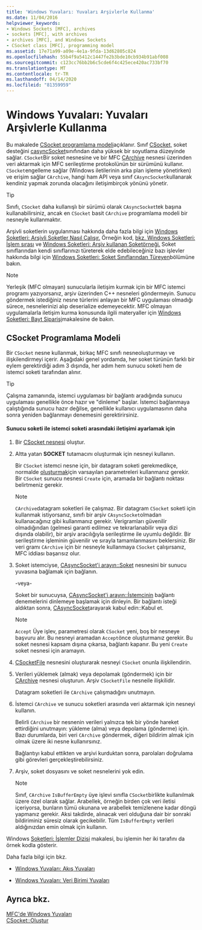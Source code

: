 ```yaml
---
title: 'Windows Yuvaları: Yuvaları Arşivlerle Kullanma'
ms.date: 11/04/2016
helpviewer_keywords:
- Windows Sockets [MFC], archives
- sockets [MFC], with archives
- archives [MFC], and Windows Sockets
- CSocket class [MFC], programming model
ms.assetid: 17e71a99-a09e-4e1a-9fda-13d62805c824
ms.openlocfilehash: 55b4f9a5412c1447fe2b3bde10cb934b91abf008
ms.sourcegitcommit: c123cc76bb2b6c5cde6f4c425ece420ac733bf70
ms.translationtype: MT
ms.contentlocale: tr-TR
ms.lasthandoff: 04/14/2020
ms.locfileid: "81359959"
---
```

# <a name="windows-sockets-using-sockets-with-archives"></a>Windows Yuvaları: Yuvaları Arşivlerle Kullanma

Bu makalede [CSocket programlama modeli](#_core_the_csocket_programming_model)açıklanır. Sınıf [CSocket,](../mfc/reference/csocket-class.md) soket desteğini [casyncSocket](../mfc/reference/casyncsocket-class.md)sınıfından daha yüksek bir soyutlama düzeyinde sağlar. `CSocket`Bir soket nesnesine ve bir MFC [CArchive](../mfc/reference/carchive-class.md) nesnesi üzerinden veri aktarmak için MFC serileştirme protokolünün bir sürümünü kullanır. `CSocket`engelleme sağlar (Windows iletilerinin arka plan işleme yönetirken) ve erişim sağlar `CArchive`, hangi ham API veya sınıf `CAsyncSocket`kullanarak kendiniz yapmak zorunda olacağını iletişimbirçok yönünü yönetir.

> [!TIP]
> Sınıfı, `CSocket` daha kullanışlı bir sürümü olarak `CAsyncSocket`tek başına kullanabilirsiniz, ancak en `CSocket` basit `CArchive` programlama modeli bir nesneyle kullanmaktır.

Arşivli soketlerin uygulanması hakkında daha fazla bilgi için [Windows Soketleri: Arşivli Soketler Nasıl Çalışır.](../mfc/windows-sockets-how-sockets-with-archives-work.md) Örneğin kod, [bkz. Windows Soketleri: İşlem sırası](../mfc/windows-sockets-sequence-of-operations.md) ve [Windows Soketleri: Arşiv kullanan Soketörneği.](../mfc/windows-sockets-example-of-sockets-using-archives.md) Soket sınıflarından kendi sınıflarınızı türeterek elde edebileceğiniz bazı işlevler hakkında bilgi için [Windows Soketleri: Soket Sınıflarından Türeyen](../mfc/windows-sockets-deriving-from-socket-classes.md)bölümüne bakın.

> [!NOTE]
> Yerleşik (MFC olmayan) sunucularla iletişim kurmak için bir MFC istemci programı yazıyorsanız, arşiv üzerinden C++ nesneleri göndermeyin. Sunucu göndermek istediğiniz nesne türlerini anlayan bir MFC uygulaması olmadığı sürece, nesnelerinizi alıp deserialize edemeyecektir. MFC olmayan uygulamalarla iletişim kurma konusunda ilgili materyaller için [Windows Soketleri: Bayt Siparişi](../mfc/windows-sockets-byte-ordering.md)makalesine de bakın.

## <a name="the-csocket-programming-model"></a><a name="_core_the_csocket_programming_model"></a>CSocket Programlama Modeli

Bir `CSocket` nesne kullanmak, birkaç MFC sınıfı nesneoluşturmayı ve ilişkilendirmeyi içerir. Aşağıdaki genel yordamda, her soket türünün farklı bir eylem gerektirdiği adım 3 dışında, her adım hem sunucu soketi hem de istemci soketi tarafından alınır.

> [!TIP]
> Çalışma zamanında, istemci uygulaması bir bağlantı aradığında sunucu uygulaması genellikle önce hazır ve "dinleme" başlar. İstemci bağlanmaya çalıştığında sunucu hazır değilse, genellikle kullanıcı uygulamasının daha sonra yeniden bağlanmayı denemesini gerektirirsiniz.

#### <a name="to-set-up-communication-between-a-server-socket-and-a-client-socket"></a>Sunucu soketi ile istemci soketi arasındaki iletişimi ayarlamak için

1. Bir [CSocket nesnesi](../mfc/reference/csocket-class.md) oluştur.

1. Altta yatan **SOCKET** tutamacını oluşturmak için nesneyi kullanın.

   Bir `CSocket` istemci nesne için, bir datagram soketi gerekmedikçe, normalde [oluşturmak](../mfc/reference/casyncsocket-class.md#create)için varsayılan parametreleri kullanmanız gerekir. Bir `CSocket` sunucu nesnesi `Create` için, aramada bir bağlantı noktası belirtmeniz gerekir.

    > [!NOTE]
    >  `CArchive`datagram soketleri ile çalışmaz. Bir datagram `CSocket` soketi için kullanmak istiyorsanız, sınıfı bir arşiv `CAsyncSocket`olmadan kullanacağınız gibi kullanmanız gerekir. Verigramları güvenilir olmadığından (gelmesi garanti edilmez ve tekrarlanabilir veya dizi dışında olabilir), bir arşiv aracılığıyla serileştirme ile uyumlu değildir. Bir serileştirme işleminin güvenilir ve sırayla tamamlanmasını beklersiniz. Bir veri gramı `CArchive` için bir nesneyle kullanmaya `CSocket` çalışırsanız, MFC iddiası başarısız olur.

1. Soket istemciyse, [CAsyncSocket'i arayın::Soket](../mfc/reference/casyncsocket-class.md#connect) nesnesini bir sunucu yuvasına bağlamak için bağlanın.

     -veya-

   Soket bir sunucuysa, [CAsyncSocket'i arayın::İstemcinin](../mfc/reference/casyncsocket-class.md#listen) bağlantı denemelerini dinlemeye başlamak için dinleyin. Bir bağlantı isteği aldıktan sonra, [CAsyncSocket](../mfc/reference/casyncsocket-class.md#accept)arayarak kabul edin::Kabul et.

    > [!NOTE]
    >  `Accept` Üye işlev, parametresi olarak `CSocket` yeni, boş bir nesneye başvuru alır. Bu nesneyi aramadan `Accept`önce oluşturmanız gerekir. Bu soket nesnesi kapsam dışına çıkarsa, bağlantı kapanır. Bu yeni `Create` soket nesnesi için aramayın.

1. [CSocketFile](../mfc/reference/csocketfile-class.md) nesnesini oluşturarak nesneyi `CSocket` onunla ilişkilendirin.

1. Verileri yüklemek (almak) veya depolamak (göndermek) için bir [CArchive](../mfc/reference/carchive-class.md) nesnesi oluşturun. Arşiv `CSocketFile` nesneile ilişkilidir.

   Datagram soketleri ile `CArchive` çalışmadığını unutmayın.

1. İstemci `CArchive` ve sunucu soketleri arasında veri aktarmak için nesneyi kullanın.

   Belirli `CArchive` bir nesnenin verileri yalnızca tek bir yönde hareket ettirdiğini unutmayın: yükleme (alma) veya depolama (gönderme) için. Bazı durumlarda, biri veri `CArchive` göndermek, diğeri bildirim almak için olmak üzere iki nesne kullanırsınız.

   Bağlantıyı kabul ettikten ve arşivi kurduktan sonra, parolaları doğrulama gibi görevleri gerçekleştirebilirsiniz.

1. Arşiv, soket dosyasını ve soket nesnelerini yok edin.

    > [!NOTE]
    >  Sınıf, `CArchive` `IsBufferEmpty` üye işlevi sınıfla `CSocket`birlikte kullanılmak üzere özel olarak sağlar. Arabellek, örneğin birden çok veri iletisi içeriyorsa, bunların tümü okunana ve arabellek temizlenene kadar döngü yapmanız gerekir. Aksi takdirde, alınacak veri olduğuna dair bir sonraki bildiriminiz süresiz olarak gecikebilir. Tüm `IsBufferEmpty` verileri aldığınızdan emin olmak için kullanın.

Windows [Soketleri: İşlemler Dizisi](../mfc/windows-sockets-sequence-of-operations.md) makalesi, bu işlemin her iki tarafını da örnek kodla gösterir.

Daha fazla bilgi için bkz.

- [Windows Yuvaları: Akış Yuvaları](../mfc/windows-sockets-stream-sockets.md)

- [Windows Yuvaları: Veri Birimi Yuvaları](../mfc/windows-sockets-datagram-sockets.md)

## <a name="see-also"></a>Ayrıca bkz.

[MFC'de Windows Yuvaları](../mfc/windows-sockets-in-mfc.md)<br/>
[CSocket::Oluştur](../mfc/reference/csocket-class.md#create)
